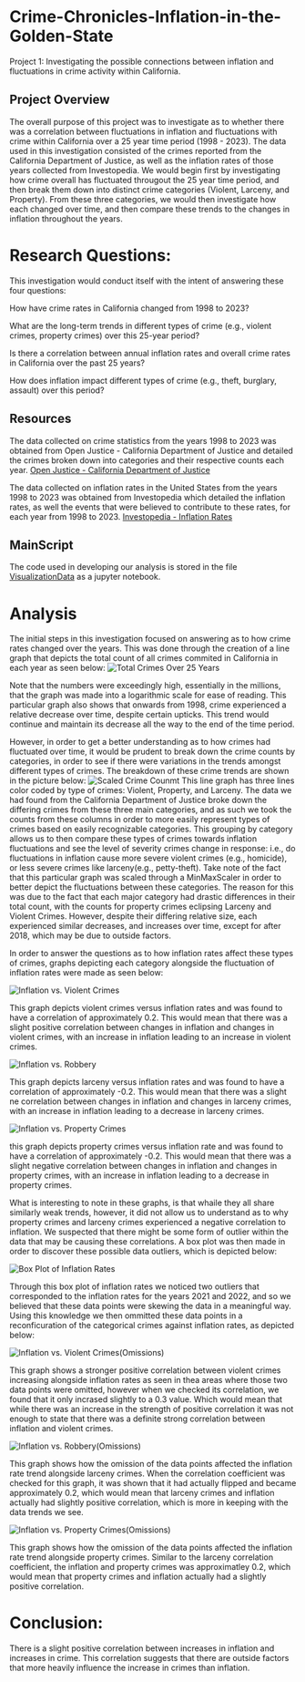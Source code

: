 # Crime-Chronicles-Inflation-in-the-Golden-State
Project 1: Investigating the possible connections between inflation and fluctuations in crime activity within California.



## Project Overview
The overall purpose of this project was to investigate as to whether there was a correlation between fluctuations in inflation and fluctuations with crime within California over a 25 year time period (1998 - 2023). The data used in this investigation consisted of the crimes reported from the California Department of Justice, as well as the inflation rates of those years collected from Investopedia. We would begin first by investigating how crime overall has fluctuated througout the 25 year time period, and then break them down into distinct crime categories (Violent, Larceny, and Property). From these three categories, we would then investigate how each changed over time, and then compare these trends to the changes in inflation throughout the years. 

# Research Questions:
This investigation would conduct itself with the intent of answering these four questions:

How have crime rates in California changed from 1998 to 2023?

What are the long-term trends in different types of crime (e.g., violent crimes, property crimes) over this 25-year period?

Is there a correlation between annual inflation rates and overall crime rates in California over the past 25 years?

How does inflation impact different types of crime (e.g., theft, burglary, assault) over this period?

## Resources
The data collected on crime statistics from the years 1998 to 2023 was obtained from Open Justice - California Department of Justice and detailed the crimes broken down into categories and their respective counts each year. [Open Justice - California Department of Justice](https://github.com/EdGonz44/Crime-Chronicles-Inflation-in-the-Golden-State/blob/main/group_project/Resources/US_Inflation_Rates_1998_to_2023.csv)

The data collected on inflation rates in the United States from the years 1998 to 2023 was obtained from Investopedia which detailed the inflation rates, as well the events that were believed to contribute to these rates, for each year from 1998 to 2023. [Investopedia - Inflation Rates](https://github.com/EdGonz44/Crime-Chronicles-Inflation-in-the-Golden-State/blob/main/group_project/Resources/US_Inflation_Rates_1998_to_2023.csv)

## MainScript
The code used in developing our analysis is stored in the file [VisualizationData](https://github.com/EdGonz44/Crime-Chronicles-Inflation-in-the-Golden-State/blob/main/group_project/VisualizationData.ipynb) as a jupyter notebook.

# Analysis
The initial steps in this investigation focused on answering as to how crime rates changed over the years. This was done through the creation of a line graph that depicts the total count of all crimes commited in California in each year as seen below:
![Total Crimes Over 25 Years](https://github.com/EdGonz44/Crime-Chronicles-Inflation-in-the-Golden-State/blob/main/group_project/Crime_Chron_images/Total%20Crimes(25%20Years).png)

Note that the numbers were exceedingly high, essentially in the millions, that the graph was made into a logarithmic scale for ease of reading. This particular graph also shows that onwards from 1998, crime experienced a relative decrease over time, despite certain upticks. This trend would continue and maintain its decrease all the way to the end of the time period.

However, in order to get a better understanding as to how crimes had fluctuated over time, it would be prudent to break down the crime counts by categories, in order to see if there were variations in the trends amongst different types of crimes. The breakdown of these crime trends are shown in the picture below:
![Scaled Crime Counmt](https://github.com/EdGonz44/Crime-Chronicles-Inflation-in-the-Golden-State/blob/main/group_project/Crime_Chron_images/Scaled%20Crime%20Count.png)
This line graph has three lines color coded by type of crimes: Violent, Property, and Larceny. The data we had found from the California Department of Justice broke down the differing crimes from these three main categories, and as such we took the counts from these columns in order to more easily represent types of crimes based on easily recognizable categories. This grouping by category allows us to then compare these types of crimes towards inflation fluctuations and see the level of severity crimes change in response: i.e., do fluctuations in inflation cause more severe violent crimes (e.g., homicide), or less severe crimes like larceny(e.g., petty-theft). Take note of the fact that this particular graph was scaled through a MinMaxScaler in order to better depict the fluctuations between these categories. The reason for this was due to the fact that each major category had drastic differences in their total count, with the counts for property crimes eclipsing Larceny and Violent Crimes. However, despite their differing relative size, each experienced similar decreases, and increases over time, except for after 2018, which may be due to outside factors.

In order to answer the questions as to how inflation rates affect these types of crimes, graphs depicting each category alongside the fluctuation of inflation rates were made as seen below:

![Inflation vs. Violent Crimes](https://github.com/EdGonz44/Crime-Chronicles-Inflation-in-the-Golden-State/blob/main/group_project/Crime_Chron_images/Inflation%20vs%20Violent%20Crimes.png)

This graph depicts violent crimes versus inflation rates and was found to have a correlation of approximately 0.2. This would mean that there was a slight positive correlation between changes in inflation and changes in violent crimes, with an increase in inflation leading to an increase in violent crimes.

![Inflation vs. Robbery](https://github.com/EdGonz44/Crime-Chronicles-Inflation-in-the-Golden-State/blob/main/group_project/Crime_Chron_images/Inflation%20vs.%20Robbery.png)

This graph depicts larceny versus inflation rates and was found to have a correlation of approximately -0.2. This would mean that there was a slight ne correlation between changes in inflation and changes in larceny crimes, with an increase in inflation leading to a decrease in larceny crimes.

![Inflation vs. Property Crimes](https://github.com/EdGonz44/Crime-Chronicles-Inflation-in-the-Golden-State/blob/main/group_project/Crime_Chron_images/Inflation%20vs.%20Property%20Crimes.png)

this graph depicts property crimes versus inflation rate and was found to have a correlation of approximately -0.2. This would mean that there was a slight negative correlation between changes in inflation and changes in property crimes, with an increase in inflation leading to a decrease in property crimes.

What is interesting to note in these graphs, is that whaile they all share similarly weak trends, however, it did not allow us to understand as to why property crimes and larceny crimes experienced a negative correlation to inflation. We suspected that there might be some form of outlier within the data that may be causing these correlations. A box plot was then made in order to discover these possible data outliers, which is depicted below:

![Box Plot of Inflation Rates](https://github.com/EdGonz44/Crime-Chronicles-Inflation-in-the-Golden-State/blob/main/group_project/Crime_Chron_images/Box%20Plot%20of%20Inflation%20Rate.png)

Through this box plot of inflation rates we noticed two outliers that corresponded to the inflation rates for the years 2021 and 2022, and so we believed that these data points were skewing the data in a meaningful way. Using this knowledge we then ommitted these data points in a reconficuration of the categorical crimes against inflation rates, as depicted below:

![Inflation vs. Violent Crimes(Omissions)](https://github.com/EdGonz44/Crime-Chronicles-Inflation-in-the-Golden-State/blob/main/group_project/Crime_Chron_images/Inflation%20vs.%20Violent%20Crimes%20(Omissions).png)

This graph shows a stronger positive correlation between violent crimes increasing alongside inflation rates as seen in thea areas where those two data points were omitted, however when we checked its correlation, we found that it only incrased slightly to a 0.3 value. Which would mean that while there was an increase in the strength of positive correlation it was not enough to state that there was a definite strong correlation between inflation and violent crimes.

![Inflation vs. Robbery(Omissions)](https://github.com/EdGonz44/Crime-Chronicles-Inflation-in-the-Golden-State/blob/main/group_project/Crime_Chron_images/Inflation%20vs.%20Robbery%20(Omissions).png)

This graph shows how the omission of the data points affected the inflation rate trend alongside larceny crimes. When the correlation coefficient was checked for this graph, it was shown that it had actually flipped and became approximately 0.2, which would mean that larceny crimes and inflation actually had slightly positive correlation, which is more in keeping with the data trends we see.

![Inflation vs. Property Crimes(Omissions)](https://github.com/EdGonz44/Crime-Chronicles-Inflation-in-the-Golden-State/blob/main/group_project/Crime_Chron_images/Inflation%20vs.%20Property%20Crimes%20(Omissions).png)

This graph shows how the omission of the data points affected the inflation rate trend alongside property crimes. Similar to the larceny correlation coefficient, the inflation and property crimes was approximatley 0.2, which would mean that property crimes and inflation actually had a slightly positive correlation.

# Conclusion:
There is a slight positive correlation between increases in inflation and increases in crime. This correlation suggests that there are outside factors that more heavily influence the increase in crimes than inflation.

